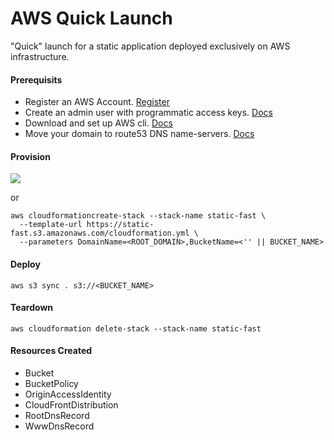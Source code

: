 
# AWS Quick Launch

"Quick" launch for a static application deployed exclusively on AWS infrastructure.


#### Prerequisits

- Register an AWS Account. [Register](https://portal.aws.amazon.com/billing/signup)
- Create an admin user with programmatic access keys. [Docs](https://docs.aws.amazon.com/IAM/latest/UserGuide/id_users_create.html#id_users_create_console)
- Download and set up AWS cli. [Docs](https://docs.aws.amazon.com/cli/latest/userguide/install-cliv2.html)
- Move your domain to route53 DNS name-servers. [Docs](https://docs.aws.amazon.com/Route53/latest/DeveloperGuide/MigratingDNS.html)


#### Provision
[<img src="https://s3.amazonaws.com/cloudformation-examples/cloudformation-launch-stack.png">](https://console.aws.amazon.com/cloudformation/home?region=us-east-1#/stacks/new?stackName=static-fast&templateURL=https://static-fast.s3.amazonaws.com/cloudformation.yml)

or

```
aws cloudformationcreate-stack --stack-name static-fast \
  --template-url https://static-fast.s3.amazonaws.com/cloudformation.yml \
  --parameters DomainName=<ROOT_DOMAIN>,BucketName=<'' || BUCKET_NAME>
```

#### Deploy

```
aws s3 sync . s3://<BUCKET_NAME>
```

#### Teardown

```
aws cloudformation delete-stack --stack-name static-fast
```

#### Resources Created

- Bucket
- BucketPolicy
- OriginAccessIdentity
- CloudFrontDistribution
- RootDnsRecord
- WwwDnsRecord
